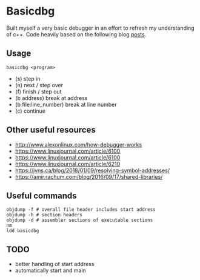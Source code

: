 # Basicdbg

Built myself a very basic debugger in an effort to refresh my understanding of c++.
Code heavily based on the following blog [posts](https://blog.tartanllama.xyz/writing-a-linux-debugger-setup/).

## Usage
```
basicdbg <program>
```
- (s) step in
- (n) next / step over
- (f) finish / step out
- (b address) break at address
- (b file:line_number) break at line number
- (c) continue

## Other useful resources
- http://www.alexonlinux.com/how-debugger-works
- https://www.linuxjournal.com/article/6100
- https://www.linuxjournal.com/article/6100
- https://www.linuxjournal.com/article/6210
- https://jvns.ca/blog/2018/01/09/resolving-symbol-addresses/
- https://amir.rachum.com/blog/2016/09/17/shared-libraries/

## Useful commands
```
objdump -f # overall file header includes start address
objdump -h # section headers
objdump -d # assembler sections of executable sections
nm
ldd basicdbg
```

## TODO
- better handling of start address
- automatically start and main
